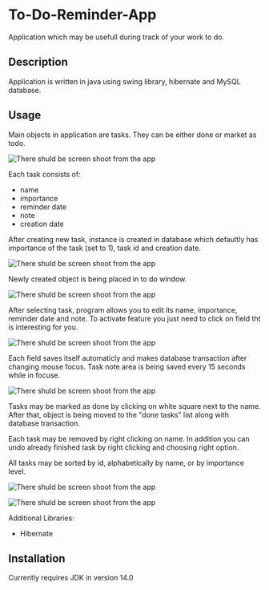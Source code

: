 # To-Do-Reminder-App
Application which may be usefull during track of your work to do.

## Description
Application is written in java using swing library, hibernate and MySQL database.

## Usage
Main objects in application are tasks.
They can be either done or market as todo.

![There shuld be screen shoot from the app](/screenshoots/ToDo1.png)

Each task consists of:
  - name
  - importance
  - reminder date
  - note
  - creation date
  
After creating new task, instance is created in database which defaultly has importance of the task (set to 1), task id and creation date.

![There shuld be screen shoot from the app](src/main/resources/Screenshoots/ToDo2.png)

Newly created object is being placed in to do window.

![There shuld be screen shoot from the app](src/main/resources/Screenshoots/ToDo3.png)

After selecting task, program allows you to edit its name, importance, reminder date and note.
To activate feature you just need to click on field tht is interesting for you.

![There shuld be screen shoot from the app](src/main/resources/Screenshoots/ToDo4.png)

Each field saves itself automaticly and makes database transaction after changing mouse focus.
Task note area is being saved every 15 seconds while in focuse.

![There shuld be screen shoot from the app](src/main/resources/Screenshoots/ToDo5.png)

Tasks may be marked as done by clicking on white square next to the name.
After that, object is being moved to the "done tasks" list along with database transaction.

Each task may be removed by right clicking on name.
In addition you can undo already finished task by right clicking and choosing right option.

All tasks may be sorted by id, alphabetically by name, or by importance level.

![There shuld be screen shoot from the app](src/main/resources/Screenshoots/Sorting1.png)

![There shuld be screen shoot from the app](src/main/resources/Screenshoots/Sorting2.png)

Additional Libraries:
  - Hibernate

## Installation
Currently requires JDK in version 14.0
